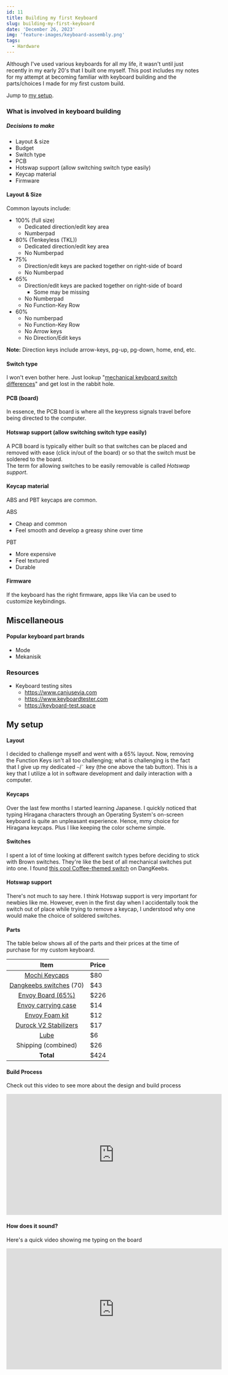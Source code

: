 ```yaml
---
id: 11
title: Building my first Keyboard
slug: building-my-first-keyboard
date: 'December 26, 2023'
img: 'feature-images/keyboard-assembly.png'
tags:
  - Hardware
---
```


Although I've used various keyboards for all my life, it wasn't until just recently in my early 20's that I built one myself. This post includes my notes for my attempt at becoming familiar with keyboard building and the parts/choices I made for my first custom build.

<!--more-->

Jump to [my setup](#my-setup).

### What is involved in keyboard building
##### Decisions to make
- Layout & size
- Budget
- Switch type
- PCB
- Hotswap support (allow switching switch type easily)
- Keycap material
- Firmware

#### Layout & Size
Common layouts include:
- 100% (full size)
  - Dedicated direction/edit key area
  - Numberpad
- 80% (Tenkeyless (TKL))
  - Dedicated direction/edit key area 
  - No Numberpad
- 75%
  - Direction/edit keys are packed together on right-side of board
  - No Numberpad
- 65%
  - Direction/edit keys are packed together on right-side of board
    - Some may be missing
  - No Numberpad
  - No Function-Key Row
- 60%
  - No numberpad
  - No Function-Key Row
  - No Arrow keys
  - No Direction/Edit keys

**Note:** Direction keys include arrow-keys, pg-up, pg-down, home, end, etc.

#### Switch type
I won't even bother here. Just lookup "[mechanical keyboard switch differences](https://www.google.com/search?q=mechanical+keyboard+switch+differences)" and get lost in the rabbit hole.


#### PCB (board)
In essence, the PCB board is where all the keypress signals travel before being directed to the computer.

#### Hotswap support (allow switching switch type easily)
A PCB board is typically either built so that switches can be placed and removed with ease (click in/out of the board) or so that the switch must be soldered to the board. \
The term for allowing switches to be easily removable is called *Hotswap support*.

#### Keycap material
ABS and PBT keycaps are common.

ABS
- Cheap and common
- Feel smooth and develop a greasy shine over time

PBT
- More expensive
- Feel textured
- Durable

#### Firmware
If the keyboard has the right firmware, apps like Via can be used to customize keybindings.

## Miscellaneous

#### Popular keyboard part brands
- Mode
- Mekanisik

### Resources
- Keyboard testing sites
  - https://www.caniusevia.com
  - https://www.keyboardtester.com
  - https://keyboard-test.space


## My setup

#### Layout
I decided to challenge myself and went with a 65% layout. Now, removing the Function Keys isn't all too challenging; what is challenging is the fact that I give up my dedicated <code>~</code>/<code>`</code> key (the one above the tab button). This is a key that I utilize a lot in software development and daily interaction with a computer.

#### Keycaps
Over the last few months I started learning Japanese. I quickly noticed that typing Hiragana characters through an Operating System's on-screen keyboard is quite an unpleasant experience. Hence, mmy choice for Hiragana keycaps. Plus I like keeping the color scheme simple.

#### Switches
I spent a lot of time looking at different switch types before deciding to stick with Brown switches. They're like the best of all mechanical switches put into one. I found [this cool Coffee-themed switch](https://dangkeebs.com/products/dk-roastery-iced-latte?_pos=1&_sid=467243252&_ss=r) on DangKeebs.

#### Hotswap support
There's not much to say here. I think Hotswap support is very important for newbies like me. However, even in the first day when I accidentally took the switch out of place while trying to remove a keycap, I understood why one would make the choice of soldered switches. 


<!--
- Key switches: [Dangkeebs Iced Latte](https://dangkeebs.com/products/dk-roastery-iced-latte) (Linear)
- Keycaps: [Osume Mochi](https://osume.com/products/mochi-keycaps?variant=43712507543792)
- Board: [Mode Envoy](https://modedesigns.com/pages/envoy)
  - Color: Black
  - Accent: Grey
  - Plate: POM
  - PCB: Hotswap
  - Foam
- Stabilizers: Durock V2 (Black)
-->

#### Parts
The table below shows all of the parts and their prices at the time of purchase for my custom keyboard.

| Item | Price |
| :-: | :-- |
| [Mochi Keycaps](https://osume.com/products/mochi-keycaps?variant=43712507543792) | $80 |
| [Dangkeebs switches](https://dangkeebs.com/products/dk-roastery-iced-latte?_pos=1&_sid=467243252&_ss=r) (70) | $43 |
| [Envoy Board (65%)](https://modedesigns.com/pages/envoy) | $226 |
| [Envoy carrying case](https://modedesigns.com/products/envoy-carrying-case?_pos=2&_sid=bcb92d69a&_ss=r) | $14 |
| [Envoy Foam kit](https://modedesigns.com/products/envoy-foam-kit?_pos=1&_sid=bcb92d69a&_ss=r) | $12 |
| [Durock V2 Stabilizers](https://modedesigns.com/products/durock-v2-stabilizers?variant=39574953754706) | $17 |
| [Lube](https://modedesigns.com/products/krytox-205g0-lubricant) | $6 |
| Shipping (combined) | $26 |
| **Total** | $424 |

#### Build Process
Check out this video to see more about the design and build process

<iframe width="560" height="315" src="https://www.youtube.com/embed/xpx5tZ-dDks" title="YouTube video player" frameborder="0" allow="accelerometer; autoplay; clipboard-write; encrypted-media; gyroscope; picture-in-picture; web-share" allowfullscreen class="youtube-embed"></iframe>

#### How does it sound?
Here's a quick video showing me typing on the board

<iframe width="560" height="315" src="https://www.youtube.com/embed/relz0-8vC7Y?si=-LS2sFKTho9_DYWq" title="YouTube video player" frameborder="0" allow="accelerometer; autoplay; clipboard-write; encrypted-media; gyroscope; picture-in-picture; web-share" allowfullscreen class="youtube-embed"></iframe>
